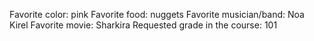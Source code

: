 Favorite color: pink
Favorite food: nuggets
Favorite musician/band: Noa Kirel
Favorite movie: Sharkira
Requested grade in the course: 101
